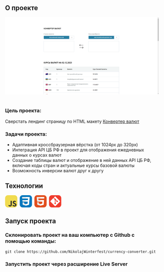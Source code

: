 ## О проекте

<div>
  <img src="/Currency-converter.png" title="Currency-converter" alt="Currency-converter" />&nbsp;
</div>

### Цель проекта:

Сверстать лендинг страницу по HTML макету [Конвертер валют](<https://www.figma.com/file/UOcDq2Kg7tGvwihdzHcvEE/%D0%9A%D0%BE%D0%BD%D0%B2%D0%B5%D1%80%D1%82%D0%B5%D1%80-%D0%B2%D0%B0%D0%BB%D1%8E%D1%82.-(Copy)?type=design&node-id=0-1&mode=design&t=f9yvCjEwlQWjRER0-0>)

### Задачи проекта:

-   Адаптивная кроссбраузерная вёрстка (от 1024px до 320px)
-   Интеграция API ЦБ РФ в проект для отображения ежедневных данных о курсах валют
-   Создание таблицы валют и отображение в ней данных API ЦБ РФ, включая коды стран и актуальные курсы базовой валюты
-   Возможность инверсии валют друг к другу

## Технологии

<div>
  <img src="https://github.com/NikolajWinterfest/NikolajWinterfest/blob/master/assets/icons/JavaScript.svg" title="javascript" alt="javascript" width="40" height="40"/>&nbsp;
  <img src="https://github.com/NikolajWinterfest/NikolajWinterfest/blob/master/assets/icons/CSS.svg" title="css3" alt="css3" width="40" height="40"/>&nbsp;
  <img src="https://github.com/NikolajWinterfest/NikolajWinterfest/blob/master/assets/icons/HTML.svg" title="html5" alt="html5" width="40" height="40"/>&nbsp;
  <img src="https://github.com/NikolajWinterfest/NikolajWinterfest/blob/master/assets/icons/Git.svg" title="git" alt="git" width="40" height="40"/>&nbsp;
</div>

## Запуск проекта

### Склонировать проект на ваш компьютер с Github с помощью команды:

```
git clone https://github.com/NikolajWinterfest/currency-converter.git
```

### Запустить проект через расширение Live Server
